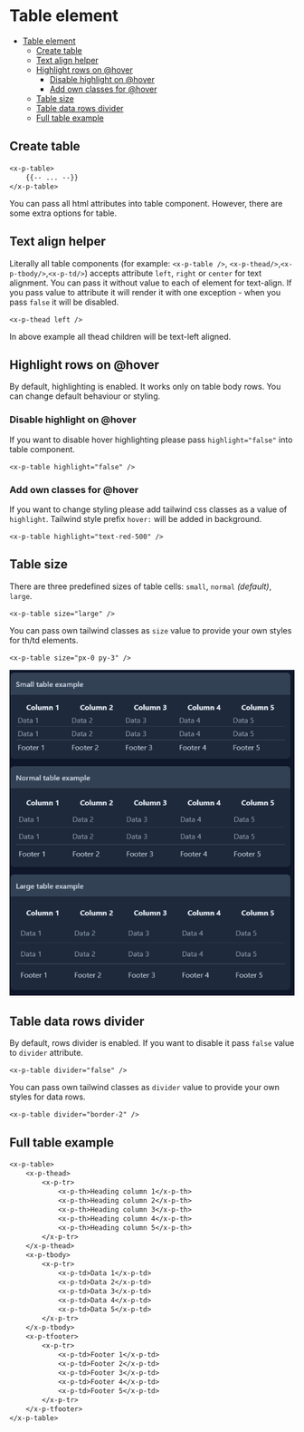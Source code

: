 # Table element

<!-- TOC -->
* [Table element](#table-element)
  * [Create table](#create-table)
  * [Text align helper](#text-align-helper)
  * [Highlight rows on @hover](#highlight-rows-on-hover)
    * [Disable highlight on @hover](#disable-highlight-on-hover)
    * [Add own classes for @hover](#add-own-classes-for-hover)
  * [Table size](#table-size)
  * [Table data rows divider](#table-data-rows-divider)
  * [Full table example](#full-table-example)
<!-- TOC -->

## Create table
```bladehtml
<x-p-table>
    {{-- ... --}}
</x-p-table>
```
You can pass all html attributes into table component. However, there are some extra options for table.

## Text align helper
Literally all table components (for example: `<x-p-table />`, `<x-p-thead/>`,`<x-p-tbody/>`,`<x-p-td/>`) accepts attribute `left`, `right` or `center` for text alignment.
You can pass it without value to each of element for text-align. If you pass value to attribute it will render it with one exception - when you pass `false` it will be disabled.
```bladehtml
<x-p-thead left />
```
In above example all thead children will be text-left aligned.

## Highlight rows on @hover
By default, highlighting is enabled. It works only on table body rows. 
You can change default behaviour or styling.

### Disable highlight on @hover
If you want to disable hover highlighting please pass `highlight="false"` into table component.
```bladehtml
<x-p-table highlight="false" />
```

### Add own classes for @hover
If you want to change styling please add tailwind css classes as a value of `highlight`.
Tailwind style prefix `hover:` will be added in background.
```bladehtml
<x-p-table highlight="text-red-500" />
```

## Table size
There are three predefined sizes of table cells: `small`, `normal` _(default)_, `large`.
```bladehtml
<x-p-table size="large" />
```
You can pass own tailwind classes as `size` value to provide your own styles for th/td elements.
```bladehtml
<x-p-table size="px-0 py-3" />
```

![Table sizes](images\table-size.png)

## Table data rows divider
By default, rows divider is enabled. If you want to disable it pass `false` value to `divider` attribute.
```bladehtml
<x-p-table divider="false" />
```
You can pass own tailwind classes as `divider` value to provide your own styles for data rows.
```bladehtml
<x-p-table divider="border-2" />
```

## Full table example
```bladehtml
<x-p-table>
    <x-p-thead>
        <x-p-tr>
            <x-p-th>Heading column 1</x-p-th>
            <x-p-th>Heading column 2</x-p-th>
            <x-p-th>Heading column 3</x-p-th>
            <x-p-th>Heading column 4</x-p-th>
            <x-p-th>Heading column 5</x-p-th>
        </x-p-tr>
    </x-p-thead>
    <x-p-tbody>
        <x-p-tr>
            <x-p-td>Data 1</x-p-td>
            <x-p-td>Data 2</x-p-td>
            <x-p-td>Data 3</x-p-td>
            <x-p-td>Data 4</x-p-td>
            <x-p-td>Data 5</x-p-td>
        </x-p-tr>
    </x-p-tbody>
    <x-p-tfooter>
        <x-p-tr>
            <x-p-td>Footer 1</x-p-td>
            <x-p-td>Footer 2</x-p-td>
            <x-p-td>Footer 3</x-p-td>
            <x-p-td>Footer 4</x-p-td>
            <x-p-td>Footer 5</x-p-td>
        </x-p-tr>
    </x-p-tfooter>
</x-p-table>
```
